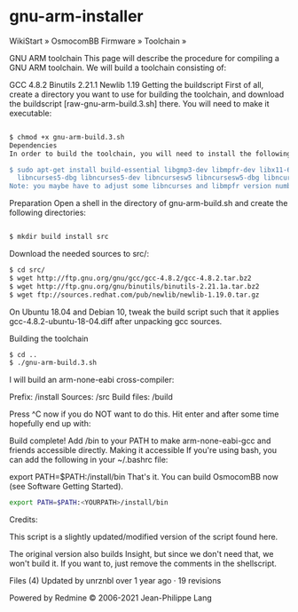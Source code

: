 # gnu-arm-installer

WikiStart » OsmocomBB Firmware » Toolchain »

GNU ARM toolchain
This page will describe the procedure for compiling a GNU ARM toolchain.
We will build a toolchain consisting of:

GCC 4.8.2
Binutils 2.21.1
Newlib 1.19
Getting the buildscript
First of all, create a directory you want to use for building the toolchain, and download the buildscript [raw-gnu-arm-build.3.sh] there.
You will need to make it executable:

```bash

$ chmod +x gnu-arm-build.3.sh
Dependencies
In order to build the toolchain, you will need to install the following packages (assuming you're using a Debian-based distribution):

$ sudo apt-get install build-essential libgmp3-dev libmpfr-dev libx11-6 libx11-dev texinfo flex bison libncurses5 \
  libncurses5-dbg libncurses5-dev libncursesw5 libncursesw5-dbg libncursesw5-dev zlibc zlib1g-dev libmpfr4 libmpc-dev
Note: you maybe have to adjust some libncurses and libmpfr version numbers in the above for newer distributions (as of 2021). Use apt-cache search to figure it out.

```

Preparation
Open a shell in the directory of gnu-arm-build.sh and create the following directories:

```bash

$ mkdir build install src

```
Download the needed sources to src/:

```bash
$ cd src/
$ wget http://ftp.gnu.org/gnu/gcc/gcc-4.8.2/gcc-4.8.2.tar.bz2
$ wget http://ftp.gnu.org/gnu/binutils/binutils-2.21.1a.tar.bz2
$ wget ftp://sources.redhat.com/pub/newlib/newlib-1.19.0.tar.gz
```


On Ubuntu 18.04 and Debian 10, tweak the build script such that it applies gcc-4.8.2-ubuntu-18-04.diff after unpacking gcc sources.

Building the toolchain
```bash
$ cd ..
$ ./gnu-arm-build.3.sh 
```

I will build an arm-none-eabi cross-compiler:

  Prefix: <YOURPATH>/install
  Sources: <YOURPATH>/src
  Build files: <YOURPATH>/build

Press ^C now if you do NOT want to do this.
Hit enter and after some time hopefully end up with:

Build complete! Add <YOURPATH>/bin to your PATH to make arm-none-eabi-gcc and friends
accessible directly.
Making it accessible
If you're using bash, you can add the following in your ~/.bashrc file:

export PATH=$PATH:<YOURPATH>/install/bin
That's it. You can build OsmocomBB now (see Software Getting Started).


```bash
export PATH=$PATH:<YOURPATH>/install/bin
```
Credits:

This script is a slightly updated/modified version of the script found here.

The original version also builds Insight, but since we don't need that, we won't build it. If you want to, just remove the comments in the shellscript.

Files (4)
Updated by unrznbl over 1 year ago · 19 revisions

Powered by Redmine © 2006-2021 Jean-Philippe Lang
